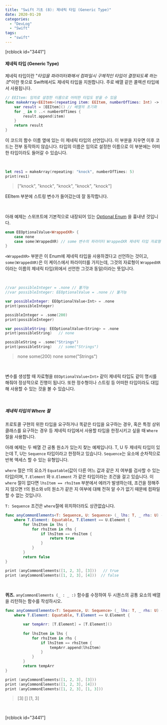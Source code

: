 ```yaml
---
title: "Swift 기초 (8): 제네릭 타입 (Generic Type)"
date: 2020-01-20
categories: 
  - "DevLog"
  - "Swift"
tags: 
  - "swift"
---
```


\[rcblock id="3441"\]

#### **제네릭 타입 (Generic Type)**

제네릭 타입이란 "_타입을 파라미터화해서 컴파일시 구체적인 타입이 결정되도록 하는 것_"이란 뜻으로 Swift에서도 제네릭 타입을 지원합니다. 주로 배열 같은 콜렉션 타입에서 사용됩니다.

```swift
// EEItem: 임의로 설정한 이름으로 어떠한 타입도 받을 수 있음
func makeArray<EEItem>(repeating item: EEItem, numberOfTimes: Int) -> [EEItem] {
    var result = [EEItem]() // 배열의 초기화
    for _ in 0 ..< numberOfTimes {
        result.append(item)
    }
    return result
}
```

이 코드의 함수 이름 옆에 있는 이 제네릭 타입의 선언입니다. 이 부분을 지우면 이후 코드는 전부 동작하지 않습니다. 타입의 이름은 임의로 설정한 이름으로 이 부분에는 어떠한 타입이라도 들어갈 수 있습니다.

 

```swift
let res1 = makeArray(repeating: "knock", numberOfTimes: 5)
print(res1)
```

> \["knock", "knock", "knock", "knock", "knock"\]

EEItem 부분에 스트링 변수가 들어갔는데 잘 동작합니다.

 

아래 예제는 스위프트에 기본적으로 내장되어 있는 [Optional Enum](https://stackoverflow.com/questions/38204311/what-does-the-some-keyword-in-the-xcode-console-mean) 을 흉내낸 것입니다.

```swift
enum EEOptionalValue<WrappedXR> {
    case none
    case some(WrappedXR) // some 변수의 파라미터 WrappedXR 제네릭 타입 자료형
}
```

`<WrappedXR>` 부분은 이 Enum에 제네릭 타입을 사용하겠다고 선언하는 것이고, `some(WrappedXR)`은 이 케이스에서 파라미터를 가지는데, 그것의 자료형이 `WrappedXR`이라는 이름의 제네릭 타입(위에서 선언한 그것과 동일)이라는 뜻입니다.

 

```swift
//var possibleInteger = .none // 불가능
//var possibleInteger: EEOptionalValue = .none // 불가능

var possibleInteger: EEOptionalValue<Int> = .none
print(possibleInteger)

possibleInteger = .some(200)
print(possibleInteger)

var possibleString: EEOptionalValue<String> = .none
print(possibleString)   // none

possibleString = .some("Strings")
print(possibleString)   // some("Strings")
```

> none some(200) none some("Strings")

 

변수를 생성할 때 자료형을 `EEOptionalValue<Int>` 같이 제네릭 타입도 같이 명시를 해줘야 정상적으로 진행이 됩니다. 또한 정수형이나 스트링 등 어떠한 타입이라도 대입해 사용할 수 있는 것을 볼 수 있습니다.

 

##### **제네릭 타입의 Where 절**

프로토콜 구현의 위한 타입을 요구하거나 똑같은 타입을 요구하는 경우, 혹은 특정 상위 클래스를 요구하는 경우 등 제네릭 타입에서 사용할 타입을 한정시키고 싶을 때 `Where` 절을 사용합니다.

아래 예제는 두 배열 간 공통 원소가 있는지 찾는 예제입니다. T, U 두 제네릭 타입이 있는데 T, U는 `Sequence` 타입이라고 한정하고 있습니다. `Sequence`는 요소에 순차적으로 반복 액세스 할 수 있는 유형입니다.

`where` 절은 `T`의 요소가 `Equatable`(값이 다른 어느 값과 같은 지 여부를 검사할 수 있는 타입)이며, `T.Element` 와 `U.Element` 가 같은 타입이라는 조건을 걸고 있습니다. 이 `where` 절이 없다면 `lhsItem == rhsItem` 부분에서 에러가 발생하는데, 조건을 정해주지 않으면 `T`의 원소와 `U`의 원소가 같은 지 여부에 대해 전혀 알 수가 없기 때문에 컴파일 할 수 없는 것입니다.

`T: Sequence` 조건은 `where`절에 위치하더라도 상관없습니다.

```swift
func anyCommonElements<T: Sequence, U: Sequence> (_ lhs: T, _ rhs: U) -> Bool
    where T.Element: Equatable, T.Element == U.Element {
        for lhsItem in lhs {
            for rhsItem in rhs {
                if lhsItem == rhsItem {
                    return true
                }
            }
        }
        return false
}

print (anyCommonElements([1, 2, 3], [3]))   // true
print (anyCommonElements([1, 2, 3], [4]))  // false
```

 

**퀴즈.** `anyCommonElements (_ : _ :)` 함수를 수정하여 두 시퀀스의 공통 요소의 배열을 리턴하는 함수를 작성하시오.

```swift
func anyCommonElements<T: Sequence, U: Sequence> (_ lhs: T, _ rhs: U) -> [T.Element]
    where T.Element: Equatable, T.Element == U.Element {

        var tempArr: [T.Element] = [T.Element]()
        
        for lhsItem in lhs {
            for rhsItem in rhs {
                if lhsItem == rhsItem {
                    tempArr.append(lhsItem)
                }
            }
        }
        return tempArr
}

print (anyCommonElements([1, 2, 3], [3])) 
print (anyCommonElements([1, 2, 3], [4]))
print (anyCommonElements([1, 2, 3], [1, 3]))
```

> \[3\] \[\] \[1, 3\]

 

\[rcblock id="3441"\]
